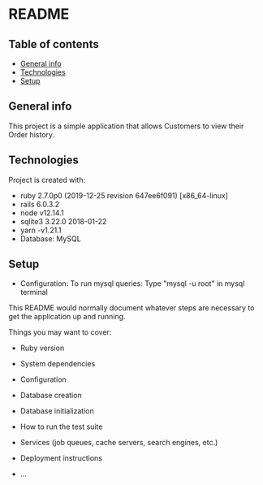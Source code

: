 # README
## Table of contents
* [General info](#general-info)
* [Technologies](#technologies)
* [Setup](#setup)

## General info
This project is a simple application that allows Customers to view their Order history.
	
## Technologies
Project is created with:

* ruby 2.7.0p0 (2019-12-25 revision 647ee6f091) [x86_64-linux]
* rails 6.0.3.2
* node v12.14.1
* sqlite3 3.22.0 2018-01-22
* yarn -v1.21.1
* Database: MySQL


	
## Setup



* Configuration:
 To run mysql queries: Type "mysql -u root" in mysql terminal










This README would normally document whatever steps are necessary to get the
application up and running.

Things you may want to cover:

* Ruby version

* System dependencies

* Configuration

* Database creation

* Database initialization

* How to run the test suite

* Services (job queues, cache servers, search engines, etc.)

* Deployment instructions

* ...
